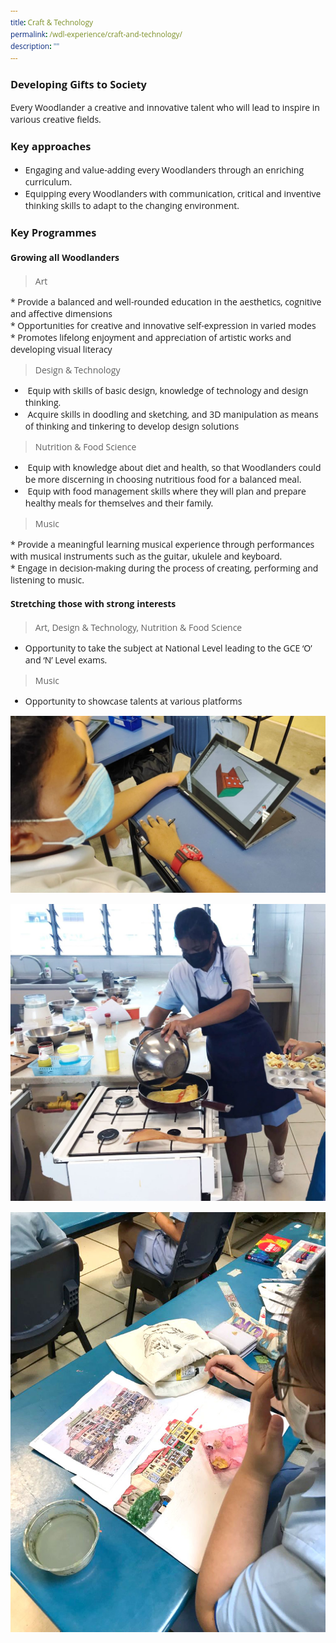 ```yaml
---
title: Craft & Technology
permalink: /wdl-experience/craft-and-technology/
description: ""
---
```

<style type="text/css">
@import url('https://fonts.googleapis.com/css2?family=Open+Sans&display=swap');  

body, * { font-family: 'Open Sans', sans-serif !important; }
.bp-container h1 { letter-spacing: normal !important; font-weight: 300 !important;}
</style>
### Developing Gifts to Society

Every Woodlander a creative and innovative talent who will lead to inspire in various creative fields.

### Key approaches

*   Engaging and value-adding every Woodlanders through an enriching curriculum.
*   Equipping every Woodlanders with communication, critical and inventive thinking skills to adapt to the changing environment.

### Key Programmes

#### Growing all Woodlanders
> Art

* Provide a balanced and well-rounded education in the aesthetics, cognitive and affective dimensions  
* Opportunities for creative and innovative self-expression in varied modes  
* Promotes lifelong enjoyment and appreciation of artistic works and developing visual literacy

> Design & Technology

*  Equip with skills of basic design, knowledge of technology and design thinking.  
*  Acquire skills in doodling and sketching, and 3D manipulation as means of thinking and tinkering to develop design solutions

> Nutrition & Food Science

*  Equip with knowledge about diet and health, so that Woodlanders could be more discerning in choosing nutritious food for a balanced meal.  
*  Equip with food management skills where they will plan and prepare healthy meals for themselves and their family.

> Music

* Provide a meaningful learning musical experience through performances with musical instruments such as the guitar, ukulele and keyboard.  
* Engage in decision-making during the process of creating, performing and listening to music.

#### Stretching those with strong interests
> Art, Design & Technology, Nutrition & Food Science

* Opportunity to take the subject at National Level leading to the GCE ‘O’ and ‘N’ Level exams.

> Music

* Opportunity to showcase talents at various platforms


![](/images/Departments/dnt.jpg)

![](/images/Departments/fce.jpg)

![](/images/Departments/art.jpg)